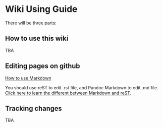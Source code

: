 # Wiki Using Guide


There will be three parts:

## How to use this wiki

TBA

## Editing pages on github

[How to use Markdown](https://daringfireball.net/projects/markdown/syntax)

You should use reST to edit .rst file, and Pandoc Markdown to edit .md file. [Click here to learn the different between Markdown and reST](http://www.unexpected-vortices.com/doc-notes/markdown-and-rest-compared.html). 

## Tracking changes

TBA

